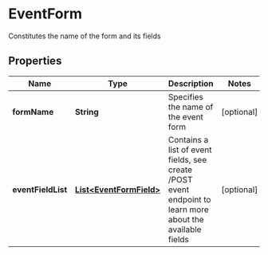 

# EventForm

Constitutes the name of the form and its fields

## Properties

| Name | Type | Description | Notes |
|------------ | ------------- | ------------- | -------------|
|**formName** | **String** | Specifies the name of the event form |  [optional] |
|**eventFieldList** | [**List&lt;EventFormField&gt;**](EventFormField.md) | Contains a list of event fields, see create /POST event endpoint to learn more about the available fields |  [optional] |



